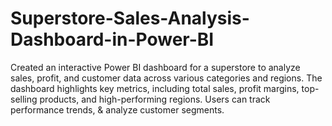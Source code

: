 # Superstore-Sales-Analysis-Dashboard-in-Power-BI
Created an interactive Power BI dashboard for a superstore to analyze sales, profit, and customer data across various categories and regions. The dashboard highlights key metrics, including total sales, profit margins, top-selling products, and high-performing regions. Users can track performance trends, &amp; analyze customer segments.
